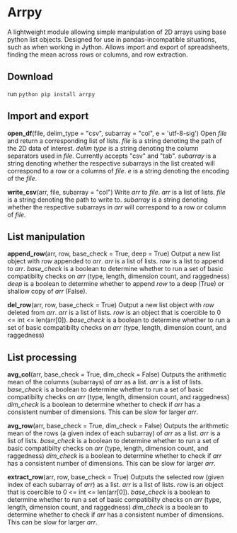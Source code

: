 # Arrpy #
	
A lightweight module allowing simple manipulation of 2D arrays using base python list objects. Designed for use in pandas-incompatible situations, such as when working in Jython. Allows import and export of spreadsheets, finding the mean across rows or columns, and row extraction.

## Download ##
run `python pip install arrpy`

## Import and export ##
	
**open_df**(file, delim_type = "csv", subarray = "col", e = 'utf-8-sig')
Open *file* and return a corresponding list of lists.
*file* is a string denoting the path of the 2D data of interest.
*delim type* is a string denoting the column separators used in *file*. Currently accepts "csv" and "tab".
*subarray* is a string denoting whether the respective subarrays in the list created will correspond to a row or a columns of *file*.
*e* is a string denoting the encoding of the *file*.

**write_csv**(arr, file, subarray = "col")
Write *arr* to *file*.
*arr* is a list of lists.
*file* is a string denoting the path to write to.
*subarray* is a string denoting whether the respective subarrays in *arr* will correspond to a row or column of *file*.

## List manipulation ##

**append_row**(arr, row, base_check = True, deep = True)
Output a new list object with *row* appended to *arr*.
*arr* is a list of lists.
*row* is a list to append to *arr*.
*base_check* is a boolean to determine whether to run a set of basic compatibilty checks on *arr* (type, length, dimension count, and raggedness)
*deep* is a boolean to determine whether to append *row* to a deep (True) or shallow copy of *arr* (False).

**del_row**(arr, row, base_check = True)
Output a new list object with *row* deleted from *arr*.
*arr* is a list of lists.
*row* is an object that is coercible to 0 <= int <= len(arr[0]).
*base_check* is a boolean to determine whether to run a set of basic compatibilty checks on *arr* (type, length, dimension count, and raggedness)

## List processing ##

**avg_col**(arr, base_check = True, dim_check = False)
Outputs the arithmetic mean of the columns (subarrays) of *arr* as a list.
*arr* is a list of lists.
*base_check* is a boolean to determine whether to run a set of basic compatibilty checks on *arr* (type, length, dimension count, and raggedness)
*dim_check* is a boolean to determine whether to check if *arr* has a consistent number of dimensions. This can be slow for larger *arr*.

**avg_row**(arr, base_check = True, dim_check = False)
Outputs the arithmetic mean of the rows (a given index of each subarray) of *arr* as a list.
*arr* is a list of lists.
*base_check* is a boolean to determine whether to run a set of basic compatibilty checks on *arr* (type, length, dimension count, and raggedness)
*dim_check* is a boolean to determine whether to check if *arr* has a consistent number of dimensions. This can be slow for larger *arr*.

**extract_row**(arr, row, base_check = True)
Outputs the selected row (given index of each subarray of *arr*) as a list.
*arr* is a list of lists.
*row* is an object that is coercible to 0 <= int <= len(arr[0]).
*base_check* is a boolean to determine whether to run a set of basic compatibilty checks on *arr* (type, length, dimension count, and raggedness)
*dim_check* is a boolean to determine whether to check if *arr* has a consistent number of dimensions. This can be slow for larger *arr*.

